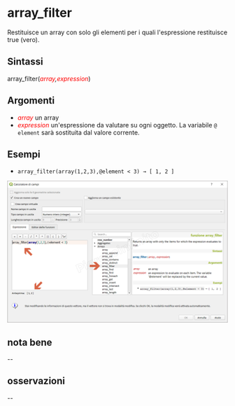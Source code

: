 # array_filter

Restituisce un array con solo gli elementi per i quali l'espressione restituisce true (vero).

## Sintassi

array_filter(_<span style="color:red;">array</span>,<span style="color:red;">expression</span>_)

## Argomenti

* _<span style="color:red;">array</span>_ un array
* _<span style="color:red;">expression</span>_ un'espressione da valutare su ogni oggetto. La variabile `@ element` sarà sostituita dal valore corrente.

## Esempi

* `array_filter(array(1,2,3),@element < 3) → [ 1, 2 ]`

![](../../img/arrays/array_filter/array_filter1.png)

## nota bene

--

## osservazioni

--
